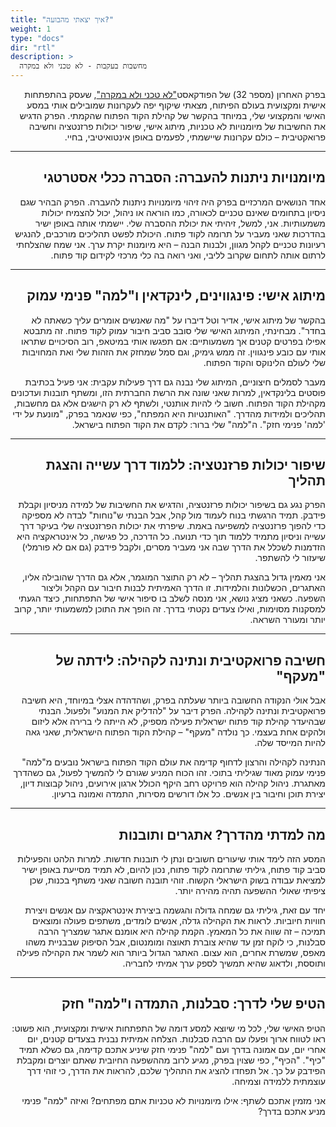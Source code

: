 ```yaml
---
title: "איך יצאתי מהבועה?"
weight: 1
type: "docs"
dir: "rtl"
description: >
  מחשבות בעקבות - לא טכני ולא במקרה
---
```


<div dir="rtl">
בפרק האחרון (מספר 32) של הפודקאסט<a href="https://lotechni.dev/episodes/32" target="_blank" rel="noopener noreferrer">"לא טכני ולא במקרה"</a>, שעסק בהתפתחות אישית ומקצועית בעולם הפיתוח, מצאתי שיקוף יפה לעקרונות שמובילים אותי במסע האישי והמקצועי שלי, במיוחד בהקשר של קהילת הקוד הפתוח שהקמתי. הפרק הדגיש את החשיבות של מיומנויות לא טכניות, מיתוג אישי, שיפור יכולות פרזנטציה וחשיבה פרואקטיבית – כולם עקרונות שיישמתי, לפעמים באופן אינטואיטיבי, בחיי.

---

## מיומנויות ניתנות להעברה: הסברה ככלי אסטרטגי

אחד הנושאים המרכזיים בפרק היה זיהוי מיומנויות ניתנות להעברה. הפרק הבהיר שגם ניסיון בתחומים שאינם טכניים לכאורה, כמו הוראה או ניהול, יכול להצמיח יכולות משמעותיות. אני, למשל, זיהיתי את יכולת ההסברה שלי. יישמתי אותה באופן ישיר בהדרכות שאני מעביר על תרומה לקוד פתוח. היכולת לפשט תהליכים מורכבים, להנגיש רעיונות טכניים לקהל מגוון, ולבנות הבנה – היא מיומנות יקרת ערך. אני שמח שהצלחתי לרתום אותה לתחום שקרוב לליבי, ואני רואה בה כלי מרכזי לקידום קוד פתוח.

---

## מיתוג אישי: פינגווינים, לינקדאין ו"למה" פנימי עמוק

בהקשר של מיתוג אישי, אדיר וטל דיברו על "מה שאנשים אומרים עליך כשאתה לא בחדר". מבחינתי, המיתוג האישי שלי סובב סביב חיבור עמוק לקוד פתוח. זה מתבטא אפילו בפרטים קטנים אך משמעותיים: אם תפגשו אותי במיטאפ, רוב הסיכויים שתראו אותי עם כובע פינגווין. זה ממש גימיק, וגם סמל שמחזק את הזהות שלי ואת המחויבות שלי לעולם הלינוקס והקוד הפתוח.

מעבר לסמלים חיצוניים, המיתוג שלי נבנה גם דרך פעילות עקבית: אני פעיל בכתיבת פוסטים בלינקדאין, למרות שאני שונה את הרשת החברתית הזו, ומשתף תובנות ועדכונים מקהילת הקוד הפתוח. חשוב לי להיות אותנטי, ולשתף לא רק הישגים אלא גם מחשבות, תהליכים ולמידות מהדרך. "האותנטיות היא המפתח", כפי שנאמר בפרק, "מונעת על ידי 'למה' פנימי חזק". ה"למה" שלי ברור: לקדם את הקוד הפתוח בישראל.

---

## שיפור יכולות פרזנטציה: ללמוד דרך עשייה והצגת תהליך

הפרק נגע גם בשיפור יכולות פרזנטציה, והדגיש את החשיבות של למידה מניסיון וקבלת פידבק. תמיד הרגשתי בנוח לעמוד מול קהל, אבל הבנתי ש"נוחות" לבדה לא מספיקה כדי להפוך פרזנטציה למשפיעה באמת. שיפרתי את יכולות הפרזנטציה שלי בעיקר דרך עשייה וניסיון מתמיד ללמוד תוך כדי תנועה. כל הדרכה, כל פגישה, כל אינטראקציה היא הזדמנות לשכלל את הדרך שבה אני מעביר מסרים, ולקבל פידבק (גם אם לא פורמלי) שיעזור לי להשתפר.

אני מאמין גדול בהצגת תהליך – לא רק התוצר המוגמר, אלא גם הדרך שהובילה אליו, האתגרים, הכשלונות והלמידות. זו הדרך האמיתית לבנות חיבור עם הקהל וליצור השפעה. כשאני מציג נושא, אני מנסה לשלב בו סיפור אישי של התפתחות, כיצד הגעתי למסקנות מסוימות, ואילו צעדים נקטתי בדרך. זה הופך את התוכן למשמעותי יותר, קרוב יותר ומעורר השראה.

---

## חשיבה פרואקטיבית ונתינה לקהילה: לידתה של "מעקף"

אבל אולי הנקודה החשובה ביותר שעלתה בפרק, ושהדהדה אצלי במיוחד, היא חשיבה פרואקטיבית ונתינה לקהילה. הפרק דיבר על "להדליק את המנוע" ולפעול. הבנתי שבהיעדר קהילת קוד פתוח ישראלית פעילה מספיק, לא הייתה לי ברירה אלא ליזום ולהקים אחת בעצמי. כך נולדה "מעקף" – קהילת הקוד הפתוח הישראלית, שאני גאה להיות המייסד שלה.

הנתינה לקהילה והרצון לדחוף קדימה את עולם הקוד הפתוח בישראל נובעים מ"למה" פנימי עמוק מאוד שגיליתי בתוכי. זהו הכוח המניע שגורם לי להמשיך לפעול, גם כשהדרך מאתגרת. ניהול קהילה הוא פרויקט רחב היקף הכולל ארגון אירועים, ניהול קבוצות דיון, יצירת תוכן וחיבור בין אנשים. כל אלו דורשים מסירות, התמדה ואמונה ברעיון.

---

## מה למדתי מהדרך? אתגרים ותובנות

המסע הזה לימד אותי שיעורים חשובים ונתן לי תובנות חדשות. למרות הלהט והפעילות סביב קוד פתוח, גיליתי שתרומה לקוד פתוח, נכון להיום, לא תמיד מסייעת באופן ישיר למציאת עבודה בשוק הישראלי הקשוח. זוהי תובנה חשובה שאני משתף בכנות, שכן ציפיתי שאולי ההשפעה תהיה מהירה יותר.

יחד עם זאת, גיליתי גם שמחה גדולה והגשמה ביצירת אינטראקציה עם אנשים ויצירת חוויות חיוביות. לראות את הקהילה גדלה, אנשים לומדים, משתפים פעולה ומוצאים תמיכה – זה שווה את כל המאמץ. הקמת קהילה היא אומנם אתגר שמצריך הרבה סבלנות, כי לוקח זמן עד שהיא צוברת תאוצה ומומנטום, אבל הסיפוק שבבניית משהו מאפס, שמשרת אחרים, הוא עצום. האתגר הגדול ביותר הוא לשמר את הקהילה פעילה ותוססת, ולדאוג שהיא תמשיך לספק ערך אמיתי לחבריה.

---

## הטיפ שלי לדרך: סבלנות, התמדה ו"למה" חזק

הטיפ האישי שלי, לכל מי שיוצא למסע דומה של התפתחות אישית ומקצועית, הוא פשוט: ראו לטווח ארוך ופעלו עם הרבה סבלנות. הצלחה אמיתית נבנית בצעדים קטנים, יום אחרי יום, עם אמונה בדרך ועם "למה" פנימי חזק שיניע אתכם קדימה, גם כשלא תמיד "כיף". "הכיף", כפי שצוין בפרק, מגיע לרוב מההשפעה החיובית שאתם יוצרים ומקבלת הפידבק על כך. אל תפחדו להציג את התהליך שלכם, להראות את הדרך, כי זוהי דרך עוצמתית ללמידה וצמיחה.

אני מזמין אתכם לשתף: אילו מיומנויות לא טכניות אתם מפתחים? ואיזה "למה" פנימי מניע אתכם בדרך?


</div>